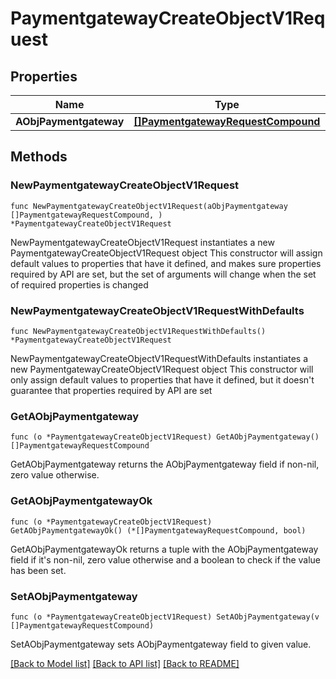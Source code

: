 # PaymentgatewayCreateObjectV1Request

## Properties

Name | Type | Description | Notes
------------ | ------------- | ------------- | -------------
**AObjPaymentgateway** | [**[]PaymentgatewayRequestCompound**](PaymentgatewayRequestCompound.md) |  | 

## Methods

### NewPaymentgatewayCreateObjectV1Request

`func NewPaymentgatewayCreateObjectV1Request(aObjPaymentgateway []PaymentgatewayRequestCompound, ) *PaymentgatewayCreateObjectV1Request`

NewPaymentgatewayCreateObjectV1Request instantiates a new PaymentgatewayCreateObjectV1Request object
This constructor will assign default values to properties that have it defined,
and makes sure properties required by API are set, but the set of arguments
will change when the set of required properties is changed

### NewPaymentgatewayCreateObjectV1RequestWithDefaults

`func NewPaymentgatewayCreateObjectV1RequestWithDefaults() *PaymentgatewayCreateObjectV1Request`

NewPaymentgatewayCreateObjectV1RequestWithDefaults instantiates a new PaymentgatewayCreateObjectV1Request object
This constructor will only assign default values to properties that have it defined,
but it doesn't guarantee that properties required by API are set

### GetAObjPaymentgateway

`func (o *PaymentgatewayCreateObjectV1Request) GetAObjPaymentgateway() []PaymentgatewayRequestCompound`

GetAObjPaymentgateway returns the AObjPaymentgateway field if non-nil, zero value otherwise.

### GetAObjPaymentgatewayOk

`func (o *PaymentgatewayCreateObjectV1Request) GetAObjPaymentgatewayOk() (*[]PaymentgatewayRequestCompound, bool)`

GetAObjPaymentgatewayOk returns a tuple with the AObjPaymentgateway field if it's non-nil, zero value otherwise
and a boolean to check if the value has been set.

### SetAObjPaymentgateway

`func (o *PaymentgatewayCreateObjectV1Request) SetAObjPaymentgateway(v []PaymentgatewayRequestCompound)`

SetAObjPaymentgateway sets AObjPaymentgateway field to given value.



[[Back to Model list]](../README.md#documentation-for-models) [[Back to API list]](../README.md#documentation-for-api-endpoints) [[Back to README]](../README.md)


